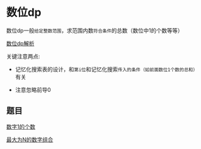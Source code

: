 # 数位dp

数位dp一般`给定整数范围`，求范围内数`符合条件`的总数（数位中1的个数等等）

[数位dp解析](https://leetcode.cn/problems/numbers-at-most-n-given-digit-set/solution/by-lfool-epqy/)

关键注意两点:

+ 记忆化搜索表的设计，和`第i位`和记忆化搜索`传入的条件（如前面数位1个数的总和）`有关

+ 注意忽略前导0

## 题目

[数字1的个数](./code/数字1的个数.cpp)

[最大为N的数字组合](./code/最大为N的数字组合.cpp)







